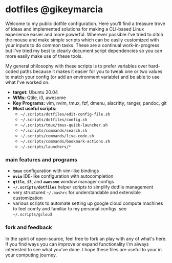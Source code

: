 # dotfiles @gikeymarcia

Welcome to my public dotfile configuration. Here you'll find a treasure trove of
ideas and implemented solutions for making a CLI-based Linux experience easier
and more powerful. Wherever possible I've tried to ditch the mouse and make
simple scripts which can be easily customized with your inputs to do common
tasks. These are a continual work-in-progress but I've tried my best to clearly
document script dependencies so you can more easily make use of these tools.

My general philosophy with these scripts is to prefer variables over hard-coded
paths because it makes it easier for you to tweak one or two values to match
your config (or add an environment variable) and be able to use what I've worked
on.

- **target:** Ubuntu 20.04
- **WMs:** Qtile, i3, awesome
- **Key Programs:** vim, nvim, tmux, fzf, dmenu, alacritty, ranger, pandoc, git
- **Most useful scripts:**
    * `~/.scripts/dotfiles/edit-config-file.sh`
    * `~/.scripts/dotfiles/config.sh`
    * `~/.scripts/tmux/tmux-quick-launcher.sh`
    * `~/.scripts/commands/search.sh`
    * `~/.scripts/commands/live-code.sh`
    * `~/.scripts/commands/bookmark-actions.sh`
    * `~/.scripts/launchers/*`

### main features and programs

- **`tmux`** configuration with vim-like bindings
- **`nvim`** IDE-like configuration with autocompletion
- **`qtile`**, **`i3`**, and **`awesome`** window manager configs
- **`~/.scripts/dotfiles`** helper scripts to simplify dotfile management
- very structured `~/.bashrc` for understandable and extensible customization
- various scripts to automate setting up google cloud compute machines to feel
comfy and familiar to my personal configs. see `~/.scripts/gcloud`

### fork and feedback

In the spirit of open-source, feel free to fork an play with any of what's here.
If you find ways you can improve or expand functionality I'm always interested
to see what you've done. I hope these files are useful to your in your computing
journey.
